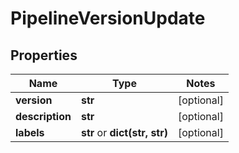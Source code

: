 # PipelineVersionUpdate

## Properties
Name | Type | Notes
------------ | ------------- | -------------
**version** | **str** | [optional] 
**description** | **str** | [optional] 
**labels** | **str** or **dict(str, str)** | [optional] 


